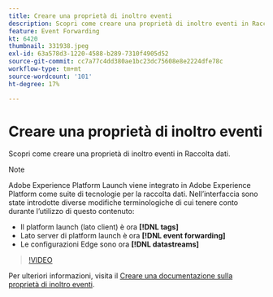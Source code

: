 ```yaml
---
title: Creare una proprietà di inoltro eventi
description: Scopri come creare una proprietà di inoltro eventi in Raccolta dati.
feature: Event Forwarding
kt: 6420
thumbnail: 331938.jpeg
exl-id: 63a578d3-1220-4588-b289-7310f4905d52
source-git-commit: cc7a77c4dd380ae1bc23dc75608e8e2224dfe78c
workflow-type: tm+mt
source-wordcount: '101'
ht-degree: 17%

---
```


# Creare una proprietà di inoltro eventi

Scopri come creare una proprietà di inoltro eventi in Raccolta dati.

>[!NOTE]
>
>Adobe Experience Platform Launch viene integrato in Adobe Experience Platform come suite di tecnologie per la raccolta dati. Nell’interfaccia sono state introdotte diverse modifiche terminologiche di cui tenere conto durante l’utilizzo di questo contenuto:
>
> * Il platform launch (lato client) è ora **[!DNL tags]**
> * Lato server di platform launch è ora **[!DNL event forwarding]**
> * Le configurazioni Edge sono ora **[!DNL datastreams]**


>[!VIDEO](https://video.tv.adobe.com/v/331938?quality=12&learn=on)

Per ulteriori informazioni, visita il [Creare una documentazione sulla proprietà di inoltro eventi](https://experienceleague.adobe.com/docs/experience-platform/tags/event-forwarding/getting-started.html#create-an-event-forwarding-property).